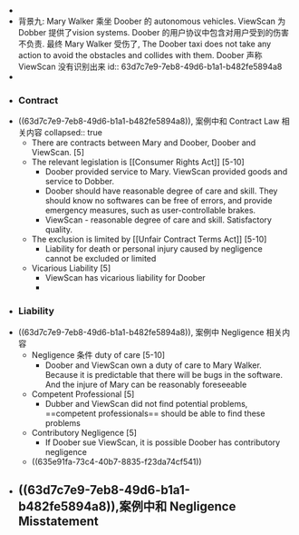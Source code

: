 -
- 背景九: Mary Walker 乘坐 Doober 的 autonomous  vehicles. ViewScan 为 Dobber 提供了vision systems. Doober 的用户协议中包含对用户受到的伤害不负责. 最终 Mary Walker 受伤了, The Doober taxi does not take any action to avoid the obstacles and collides with them. Doober 声称 ViewScan 没有识别出来
  id:: 63d7c7e9-7eb8-49d6-b1a1-b482fe5894a8
-
- ### Contract
- ((63d7c7e9-7eb8-49d6-b1a1-b482fe5894a8)), 案例中和 Contract Law 相关内容
  collapsed:: true
	- There are contracts between Mary and Doober, Doober and ViewScan. [5]
	- The relevant legislation is [[Consumer Rights Act]] [5-10]
		- Doober provided service to Mary. ViewScan provided goods and service to Dobber.
		- Doober should have reasonable degree of care and skill. They should know no softwares can be free of errors, and provide emergency measures, such as user-controllable brakes.
		- ViewScan - reasonable degree of care and skill. Satisfactory quality.
	- The exclusion is limited by [[Unfair Contract Terms Act]] [5-10]
		- Liability for death or personal injury caused by negligence cannot be excluded or limited
	- Vicarious Liability [5]
		- ViewScan has vicarious liability for Doober
		-
- ### Liability
- ((63d7c7e9-7eb8-49d6-b1a1-b482fe5894a8)), 案例中 Negligence 相关内容
	- Negligence 条件 duty of care [5-10]
		- Doober and ViewScan own a duty of care to Mary Walker. Because it is predictable that there will be bugs in the software. And the injure of Mary can be reasonably foreseeable
	- Competent Professional [5]
		- Dubber and ViewScan did not find potential problems, ==competent professionals== should be able to find these problems
	- Contributory Negligence [5]
		- If Doober sue ViewScan, it is possible Doober has   contributory negligence
	- ((635e91fa-73c4-40b7-8835-f23da74cf541))
- ((63d7c7e9-7eb8-49d6-b1a1-b482fe5894a8)),案例中和 Negligence Misstatement
	-